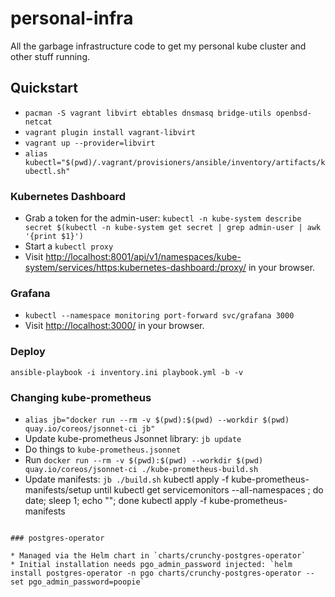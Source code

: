 # personal-infra

All the garbage infrastructure code to get my personal kube cluster and other stuff running.

## Quickstart

 * `pacman -S vagrant libvirt ebtables dnsmasq bridge-utils openbsd-netcat` 
 * `vagrant plugin install vagrant-libvirt`
 * `vagrant up --provider=libvirt`
 * `alias kubectl="$(pwd)/.vagrant/provisioners/ansible/inventory/artifacts/kubectl.sh"`

### Kubernetes Dashboard

 * Grab a token for the admin-user: `kubectl -n kube-system describe secret $(kubectl -n kube-system get secret | grep admin-user | awk '{print $1}')`
 * Start a `kubectl proxy`
 * Visit [http://localhost:8001/api/v1/namespaces/kube-system/services/https:kubernetes-dashboard:/proxy/](http://localhost:8001/api/v1/namespaces/kube-system/services/https:kubernetes-dashboard:/proxy/) in your browser.

### Grafana

 * `kubectl --namespace monitoring port-forward svc/grafana 3000`
 * Visit [http://localhost:3000/](http://localhost:3000/) in your browser.

### Deploy

`ansible-playbook -i inventory.ini playbook.yml -b -v`

### Changing kube-prometheus

 * `alias jb="docker run --rm -v $(pwd):$(pwd) --workdir $(pwd) quay.io/coreos/jsonnet-ci jb"`
 * Update kube-prometheus Jsonnet library: `jb update`
 * Do things to `kube-prometheus.jsonnet`
 * Run `docker run --rm -v $(pwd):$(pwd) --workdir $(pwd) quay.io/coreos/jsonnet-ci ./kube-prometheus-build.sh`
 * Update manifests: `jb ./build.sh`
 kubectl apply -f kube-prometheus-manifests/setup
 until kubectl get servicemonitors --all-namespaces ; do date; sleep 1; echo ""; done
 kubectl apply -f kube-prometheus-manifests
 ```

### postgres-operator

 * Managed via the Helm chart in `charts/crunchy-postgres-operator`
 * Initial installation needs pgo_admin_password injected: `helm install postgres-operator -n pgo charts/crunchy-postgres-operator --set pgo_admin_password=poopie`
